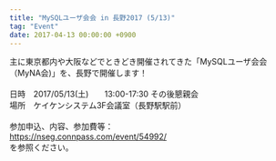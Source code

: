 ```yaml
---
title: "MySQLユーザ会会 in 長野2017 (5/13)"
tag: "Event"
date: 2017-04-13 00:00:00 +0900
---
```


主に東京都内や大阪などでときどき開催されてきた「MySQLユーザ会会（MyNA会)」を、長野で開催します！<br>
<br>
日時　2017/05/13(土)　　13:00-17:30 その後懇親会<br>
場所　ケイケンシステム3F会議室（長野駅駅前）<br>
<br>
参加申込、内容、参加費等：<br>
https://nseg.connpass.com/event/54992/<br>
を参照ください。<br>
<br>
<br>
<br>
<br>
<br>
<br>
<br>

